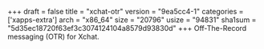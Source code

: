 +++
draft = false
title = "xchat-otr"
version = "9ea5cc4-1"
categories = ['xapps-extra']
arch = "x86_64"
size = "20796"
usize = "94831"
sha1sum = "5d35ec18720f63ef3c3074124104a8579d93830d"
+++
Off-The-Record messaging (OTR) for Xchat.